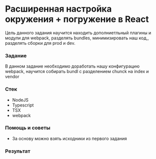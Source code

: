 # Расширенная настройка окружения + погружение в React

Цель данного задания научится находить дополниетльный плагины и модули для webpack, разделять bundles, минимизировать наш код,, разделять сборки для prod и dev.

### Задание

В данном задание необходимо доработать нашу конфигурацию webpack, научится собирать bundl с разделением chunck на index и vendor

### Стек

* NodeJS
* Typescript
* TSX
* webpack

### Помощь и советы

* За основу можно взять исходники из первого задания

### Результат



